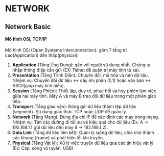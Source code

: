 # NETWORK
## Network Basic
#### Mô hình OSI, TCP/IP
Mô hình OSI (Open Systems Interconnection): gồm 7 tầng từ cao(Application) đến thấp(physical):
1. **Application** (Tầng Ứng Dụng): gần với người sử dụng nhất. Chúng ta nhập thông điệp cần gửi (EX: Telnet để quản trị máy tính từ xa). 
2. **Presentation** (Tầng Trình Diễn): Chuyển đổi, mã hóa và nén dữ liệu. Nhiệm vụ: Chuyển đổi dữ liệu ↔ dãy nhị phân (0,1) hoặc văn bản ↔ ASCII(giúp máy tính hiểu).
3. **Session** (Tầng Phiên): Thiết lập, duy trì,  phục hồi và hủy phiên làm việc giữa hai máy tính. Máy A và máy B trao đổi dữ liệu trong một phiên giao tiếp.
4. **Transport** (Tầng giao vận): Đóng gói dữ liệu thành tệp dữ liệu (segment). Sử dụng giao thức TCP hoặc UDP để quản lý.
5. **Network** (Tầng Mạng): Dùng địa chỉ IP để xác định các máy trong mạng. Nhiệm vụ: Tìm các đường đi tối ưu và hiệu quả cho dữ liệu (Ex: A → 192.168.1.1 gửi dữ liệu đến máy B → 192.168.1.2). 
6. **Data Link** (Tầng dữ liệu liên kết): Quản lý luồng dữ liệu, chia nhỏ thành các khung (frame) và phát hiện lỗi khi truyền.
7. **Physical** (Tầng Vật lý): Xử lý việc truyền dữ liệu qua các tín hiệu vật lý (Ex: Cáp, sóng vô tuyến, USB)
